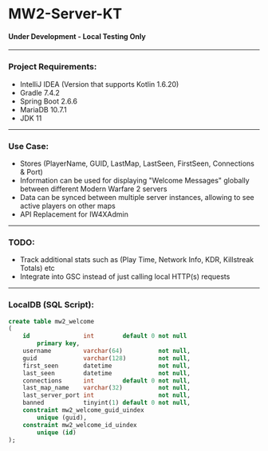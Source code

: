# MW2-Server-KT
#### Under Development - Local Testing Only

---

### Project Requirements:

- IntelliJ IDEA (Version that supports Kotlin 1.6.20)
- Gradle 7.4.2
- Spring Boot 2.6.6
- MariaDB 10.7.1
- JDK 11

---

### Use Case:

- Stores (PlayerName, GUID, LastMap, LastSeen, FirstSeen, Connections & Port) 
- Information can be used for displaying "Welcome Messages" globally between different Modern Warfare 2 servers
- Data can be synced between multiple server instances, allowing to see active players on other maps
- API Replacement for IW4XAdmin

---

### TODO:

- Track additional stats such as (Play Time, Network Info, KDR, Killstreak Totals) etc
- Integrate into GSC instead of just calling local HTTP(s) requests

---

### LocalDB (SQL Script):
```sql
create table mw2_welcome
(
    id               int        default 0 not null
        primary key,
    username         varchar(64)          not null,
    guid             varchar(128)         not null,
    first_seen       datetime             not null,
    last_seen        datetime             not null,
    connections      int        default 0 not null,
    last_map_name    varchar(32)          not null,
    last_server_port int                  not null,
    banned           tinyint(1) default 0 not null,
    constraint mw2_welcome_guid_uindex
        unique (guid),
    constraint mw2_welcome_id_uindex
        unique (id)
);
```